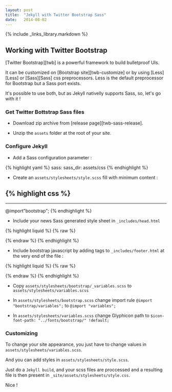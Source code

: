 ```yaml
---
layout: post
title:  "Jekyll with Twitter Bootstrap Sass"
date:   2014-08-02
---
```


{% include _links_library.markdown %}

## Working with Twitter Bootstrap

[Twitter Bootstrap][twb] is a powerful framework to build bulletproof
UIs.

It can be customized on [Bootstrap site][twb-customize] or by using
[Less][Less] or [Sass][Sass] css preprocessors. Less is the default
preprocessor for Bootstrap but a Sass port exists.

It's possible to use both, but as Jekyll nativelly supports Sass,
so, let's go with it !

### Get Twitter Bottstrap Sass files

- Download zip archive from [release page][twb-sass-release].

- Unzip the `assets` folder at the root of your site.

### Configure Jekyll

- Add a Sass configuration parameter :

{% highlight yaml %}
sass:
    sass_dir: assets/css
{% endhighlight %}

- Create an `assets/stylesheets/style.scss` fill with minimum content :

{% highlight css %}
---
---

@import"bootstrap";
{% endhighlight %}

- Include your news Sass generated style sheet in `_includes/head.html`

{% highlight liquid %}
{% raw %}
<link rel="stylesheet" href="{{ "/assets/stylesheets/style.css" | prepend: site.baseurl }}">
{% endraw %}
{% endhighlight %}

- Include bootstrap javascript by adding tags to `_includes/footer.html` at the very end of the file :

{% highlight liquid %}
{% raw %}
<script src="//code.jquery.com/jquery-1.11.0.min.js"></script>
<script type="text/javascript" src="{{ site.baseurl }}/assets/javascripts/bootstrap.js"></script>
{% endraw %}
{% endhighlight %}

- Copy `assets/stylesheets/bootstrap/_variables.scss` to `assets/stylesheets/variables.scss`

- In `assets/stylesheets/bootstrap.scss` change import rule `@import "bootstrap/variables";` to `@import "variables";`

- In `assets/stylesheets/variables.scss` change Glyphicon path to `$icon-font-path: "../fonts/bootstrap/" !default;`

### Customizing

To change your site appearance, you just have to change values in `assets/stylesheets/variables.scss`.

And you can add styles in `assets/stylesheets/style.scss`.

Just do a `Jekyll build`, and your scss files are proccessed and a
resulting file is then present in `_site/assets/stylesheets/style.css`.

Nice !
<span class="glyphicon glyphicon-thumbs-up"></span>
